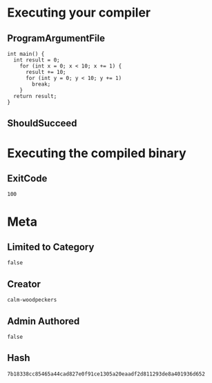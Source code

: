 # Executing your compiler

## ProgramArgumentFile

```
int main() {
  int result = 0;
    for (int x = 0; x < 10; x += 1) {
      result += 10;
      for (int y = 0; y < 10; y += 1) 
        break;
    }
  return result;
}
```

## ShouldSucceed

# Executing the compiled binary

## ExitCode

```
100
```

# Meta

## Limited to Category

```
false
```

## Creator

```
calm-woodpeckers
```

## Admin Authored

```
false
```

## Hash

```
7b18338cc85465a44cad827e0f91ce1305a20eaadf2d811293de8a401936d652
```
